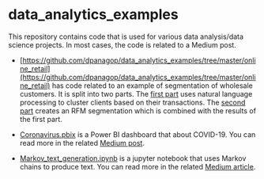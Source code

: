 # data_analytics_examples

This repository contains code that is used for various data analysis/data science projects. In most cases, the code is related to a Medium post.

- [https://github.com/dpanagop/data_analytics_examples/tree/master/online_retail](https://github.com/dpanagop/data_analytics_examples/tree/master/online_retail) has code related to 
an example of segmentation of wholesale customers. It is split into two parts. The [first part](https://towardsdatascience.com/customer-segmentation-part-i-2c5e2145e719) uses natural language processing 
to cluster clients based on their transactions. The [second part](https://towardsdatascience.com/customer-segmentation-part-ii-1c94bdc03de5) creates an RFM segmentation which is combined with the results of the first part.

- [Coronavirus.pbix](https://github.com/dpanagop/data_analytics_examples/blob/master/Coronavirus.pbix) is a Power BI dashboard that about COVID-19. You can read more in the related 
[Medium post](https://dpanagop-53386.medium.com/covid-19-dashboard-with-power-bi-78caf8d16856?source=your_stories_page-------------------------------------).

- [Markov_text_generation.ipynb](https://github.com/dpanagop/data_analytics_examples/blob/master/Markov_text_generation.ipynb) is a jupyter notebook that uses Markov chains to produce text. You can read more in 
the related [Medium article](https://towardsdatascience.com/using-a-transition-matrix-to-generate-text-in-python-c5e78495b09b?source=your_stories_page-------------------------------------).
